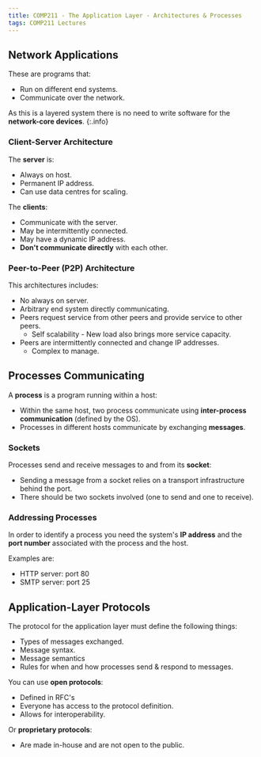 ```yaml
---
title: COMP211 - The Application Layer - Architectures & Processes
tags: COMP211 Lectures
---
```

## Network Applications
These are programs that:

* Run on different end systems.
* Communicate over the network.

As this is a layered system there is no need to write software for the **network-core devices**.
{:.info}

### Client-Server Architecture
The **server** is:

* Always on host.
* Permanent IP address.
* Can use data centres for scaling.

The **clients**:

* Communicate with the server.
* May be intermittently connected.
* May have a dynamic IP address.
* **Don't communicate directly** with each other.

### Peer-to-Peer (P2P) Architecture
This architectures includes:

* No always on server.
* Arbitrary end system directly communicating.
* Peers request service from other peers and provide service to other peers.
	* Self scalability - New load also brings more service capacity.
* Peers are intermittently connected and change IP addresses.
	* Complex to manage.

## Processes Communicating
A **process** is a program running within a host:

* Within the same host, two process communicate using **inter-process communication** (defined by the OS).
* Processes in different hosts communicate by exchanging **messages**.

### Sockets
Processes send and receive messages to and from its **socket**:

* Sending a message from a socket relies on a transport infrastructure behind the port.
* There should be two sockets involved (one to send and one to receive).

### Addressing Processes
In order to identify a process you need the system's **IP address** and the **port number** associated with the process and the host.

Examples are:

* HTTP server: port 80
* SMTP server: port 25

## Application-Layer Protocols
The protocol for the application layer must define the following things:

* Types of messages exchanged.
* Message syntax.
* Message semantics
* Rules for when and how processes send & respond to messages.

You can use **open protocols**:

* Defined in RFC's
* Everyone has access to the protocol definition.
* Allows for interoperability.

Or **proprietary protocols**:

* Are made in-house and are not open to the public.